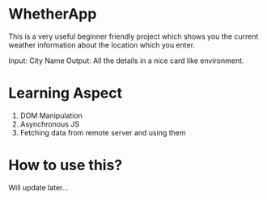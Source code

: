 # WhetherApp

This is a very useful beginner friendly project which shows you the current weather information about the 
location which you enter. 

Input: City Name
Output: All the details in a nice card like environment.

# Learning Aspect

1. DOM Manipulation
2. Asynchronous JS
3. Fetching data from remote server and using them

# How to use this?

Will update later...